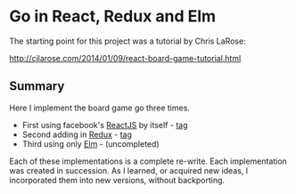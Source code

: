 # Go in React, Redux and Elm

The starting point for this project was a tutorial by Chris LaRose:

http://cjlarose.com/2014/01/09/react-board-game-tutorial.html

## Summary

Here I implement the board game go three times.

* First using facebook's [ReactJS](https://facebook.github.io/react/) by itself - [tag](https://github.com/ajhyndman/go-react-redux-elm/releases/tag/Vanilla-React)
* Second adding in [Redux](http://redux.js.org/) - [tag](https://github.com/ajhyndman/go-react-redux-elm/releases/tag/React-Redux)
* Third using only [Elm](http://elm-lang.org/) - (uncompleted)

Each of these implementations is a complete re-write.  Each implementation was created in succession.  As I learned, or acquired new ideas, I incorporated them into new versions, without backporting.
